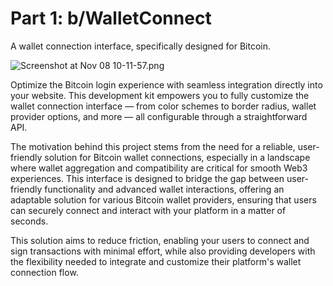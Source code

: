 # Part 1: b/WalletConnect

A wallet connection interface, specifically designed for Bitcoin.

![Screenshot at Nov 08 10-11-57.png](https://cdn.dorahacks.io/static/files/19309c1f7d186ffc2f3136f45de8c864.png)

Optimize the Bitcoin login experience with seamless integration directly into your website. This development kit empowers you to fully customize the wallet connection interface — from color schemes to border radius, wallet provider options, and more — all configurable through a straightforward API. 

The motivation behind this project stems from the need for a reliable, user-friendly solution for Bitcoin wallet connections, especially in a landscape where wallet aggregation and compatibility are critical for smooth Web3 experiences. This interface is designed to bridge the gap between user-friendly functionality and advanced wallet interactions, offering an adaptable solution for various Bitcoin wallet providers, ensuring that users can securely connect and interact with your platform in a matter of seconds.

This solution aims to reduce friction, enabling your users to connect and sign transactions with minimal effort, while also providing developers with the flexibility needed to integrate and customize their platform's wallet connection flow.
